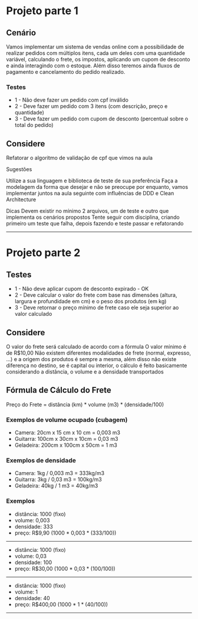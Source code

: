 # Projeto parte 1

## Cenário

Vamos implementar um sistema de vendas online com a possibilidade de realizar pedidos com múltiplos itens, cada um deles com uma quantidade variável, calculando o frete, os impostos, aplicando um cupom de desconto e ainda interagindo com o estoque. Além disso teremos ainda fluxos de pagamento e cancelamento do pedido realizado.


### Testes
* 1 - Não deve fazer um pedido com cpf inválido
* 2 - Deve fazer um pedido com 3 itens (com descrição, preço e quantidade)
* 3 - Deve fazer um pedido com cupom de desconto (percentual sobre o total do pedido)


## Considere

Refatorar o algoritmo de validação de cpf que vimos na aula

Sugestões

Utilize a sua linguagem e biblioteca de teste de sua preferência
Faça a modelagem da forma que desejar e não se preocupe por enquanto, vamos implementar juntos na aula seguinte com influências de DDD e Clean Architecture

Dicas
Devem existir no mínimo 2 arquivos, um de teste e outro que implementa os cenários propostos
Tente seguir com disciplina, criando primeiro um teste que falha, depois fazendo e teste passar e refatorando

---
# Projeto parte 2

## Testes

* 1 - Não deve aplicar cupom de desconto expirado - OK
* 2 - Deve calcular o valor do frete com base nas dimensões (altura, largura e profundidade em cm) e o peso dos produtos (em kg)
* 3 - Deve retornar o preço mínimo de frete caso ele seja superior ao valor calculado


## Considere


O valor do frete será calculado de acordo com a fórmula
O valor mínimo é de R$10,00
Não existem diferentes modalidades de frete (normal, expresso, …) e a origem dos produtos é sempre a mesma, além disso não existe diferença no destino, se é capital ou interior, o cálculo é feito basicamente considerando a distância, o volume e a densidade transportados

## Fórmula de Cálculo do Frete

Preço do Frete = distância (km) * volume (m3) * (densidade/100)

### Exemplos de volume ocupado (cubagem)

* Camera: 20cm x 15 cm x 10 cm = 0,003 m3
* Guitarra: 100cm x 30cm x 10cm = 0,03 m3
* Geladeira: 200cm x 100cm x 50cm = 1 m3

### Exemplos de densidade

* Camera: 1kg / 0,003 m3 = 333kg/m3
* Guitarra: 3kg / 0,03 m3 = 100kg/m3
* Geladeira: 40kg / 1 m3 = 40kg/m3

### Exemplos

* distância: 1000 (fixo)
* volume: 0,003
* densidade: 333
* preço: R$9,90 (1000 * 0,003 * (333/100))
---

* distância: 1000 (fixo)
* volume: 0,03
* densidade: 100
* preço: R$30,00 (1000 * 0,03 * (100/100))

---
* distância: 1000 (fixo)
* volume: 1
* densidade: 40
* preço: R$400,00 (1000 * 1 * (40/100))
---